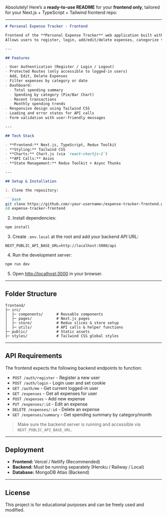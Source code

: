 Absolutely! Here’s a **ready-to-use README** for your **frontend only**, tailored for your Next.js + TypeScript + Tailwind frontend repo:

---

````markdown
# Personal Expense Tracker - Frontend

Frontend of the **Personal Expense Tracker** web application built with **Next.js**, **TypeScript**, **Redux Toolkit**, and **Tailwind CSS**.  
Allows users to register, login, add/edit/delete expenses, categorize them, and view spending analytics in a responsive dashboard.

---

## Features

- User Authentication (Register / Login / Logout)
- Protected Routes (only accessible to logged-in users)
- Add, Edit, Delete Expenses
- Filter expenses by category or date
- Dashboard:
  - Total spending summary
  - Spending by category (Pie/Bar Chart)
  - Recent transactions
  - Monthly spending trends
- Responsive design using Tailwind CSS
- Loading and error states for API calls
- Form validation with user-friendly messages

---

## Tech Stack

- **Frontend:** Next.js, TypeScript, Redux Toolkit
- **Styling:** Tailwind CSS
- **Charts:** Chart.js (via `react-chartjs-2`)
- **API Calls:** Axios
- **State Management:** Redux Toolkit + Async Thunks

---

## Setup & Installation

1. Clone the repository:

```bash
git clone https://github.com/<your-username>/expense-tracker-frontend.git
cd expense-tracker-frontend
````

2. Install dependencies:

```bash
npm install
```

3. Create `.env.local` at the root and add your backend API URL:

```env
NEXT_PUBLIC_API_BASE_URL=http://localhost:5000/api
```

4. Run the development server:

```bash
npm run dev
```

5. Open [http://localhost:3000](http://localhost:3000) in your browser.

---

## Folder Structure

```
frontend/
├─ src/
│  ├─ components/      # Reusable components
│  ├─ pages/           # Next.js pages
│  ├─ store/           # Redux slices & store setup
│  ├─ utils/           # API calls & helper functions
├─ public/             # Static assets
├─ styles/             # Tailwind CSS global styles
```

---

## API Requirements

The frontend expects the following backend endpoints to function:

* `POST /auth/register` - Register a new user
* `POST /auth/login` - Login user and set cookie
* `GET /auth/me` - Get current logged-in user
* `GET /expenses` - Get all expenses for user
* `POST /expenses` - Add new expense
* `PUT /expenses/:id` - Edit an expense
* `DELETE /expenses/:id` - Delete an expense
* `GET /expenses/summary` - Get spending summary by category/month

> Make sure the backend server is running and accessible via `NEXT_PUBLIC_API_BASE_URL`.

---

## Deployment

* **Frontend:** Vercel / Netlify (Recommended)
* **Backend:** Must be running separately (Heroku / Railway / Local)
* **Database:** MongoDB Atlas (Backend)

---

## License

This project is for educational purposes and can be freely used and modified.

